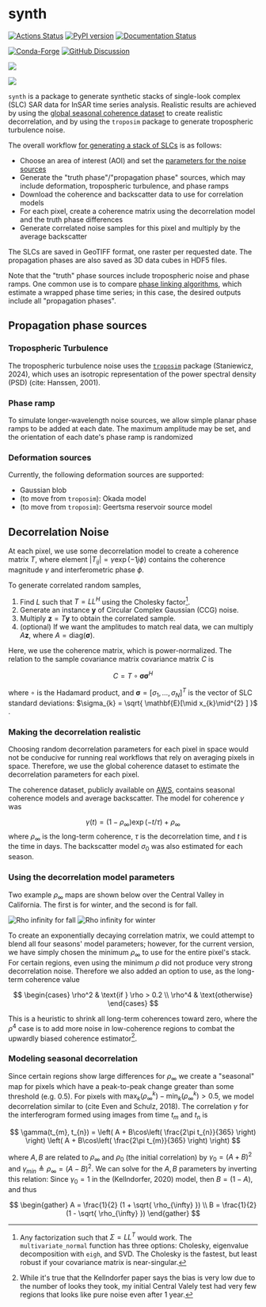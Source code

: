 # synth

[![Actions Status][actions-badge]][actions-link]
[![PyPI version][pypi-version]][pypi-link]
[![Documentation Status][rtd-badge]][rtd-link]

[![Conda-Forge][conda-badge]][conda-link]
[![GitHub Discussion][github-discussions-badge]][github-discussions-link]


<!-- prettier-ignore-start -->
[actions-badge]:            https://github.com/opera-adt/synth/workflows/CI/badge.svg
[actions-link]:             https://github.com/opera-adt/synth/actions
[conda-badge]:              https://img.shields.io/conda/vn/conda-forge/synth
[conda-link]:               https://github.com/conda-forge/synth-feedstock
[github-discussions-badge]: https://img.shields.io/static/v1?label=Discussions&message=Ask&color=blue&logo=github
[github-discussions-link]:  https://github.com/opera-adt/synth/discussions
[pypi-link]:                https://pypi.org/project/synth-insar/
[pypi-platforms]:           https://img.shields.io/pypi/pyversions/synth-insar
[pypi-version]:             https://img.shields.io/pypi/v/synth-insar
[rtd-badge]:                https://readthedocs.org/projects/synth/badge/?version=latest
[rtd-link]:                 https://synth.readthedocs.io/en/latest/?badge=latest

<!-- prettier-ignore-end -->

![](docs/ui-screenshot.png)

![](docs/screenshot-noisy-phase.png)

`synth` is a package to generate synthetic stacks of single-look complex (SLC) SAR data for InSAR time series analysis.
Realistic results are achieved by using the [global seasonal coherence dataset](https://www.nature.com/articles/s41597-022-01189-6) to create realistic decorrelation, and by using the `troposim` package to generate tropospheric turbulence noise.

The overall workflow [for generating a stack of SLCs](src/synth/core.py) is as follows:
- Choose an area of interest (AOI) and set the [parameters for the noise sources](src/synth/config.py#SimulationInputs)
- Generate the "truth phase"/"propagation phase" sources, which may include deformation, tropospheric turbulence, and phase ramps
- Download the coherence and backscatter data to use for correlation models
- For each pixel, create a coherence matrix using the decorrelation model and the truth phase differences
- Generate correlated noise samples for this pixel and multiply by the average backscatter

The SLCs are saved in GeoTIFF format, one raster per requested date.
The propagation phases are also saved as 3D data cubes in HDF5 files.

Note that the "truth" phase sources include tropospheric noise and phase ramps. One common use is to compare [phase linking algorithms](https://github.com/isce-framework/dolphin), which estimate a wrapped phase time series; in this case, the desired outputs include all "propagation phases".

## Propagation phase sources

### Tropospheric Turbulence

The tropospheric turbulence noise uses the [`troposim`](https://github.com/scottstanie/troposim) package (Staniewicz, 2024), which uses an isotropic representation of the power spectral density (PSD) (cite: Hanssen, 2001).

### Phase ramp

To simulate longer-wavelength noise sources, we allow simple planar phase ramps to be added at each date.
The maximum amplitude may be set, and the orientation of each date's phase ramp is randomized

### Deformation sources

Currently, the following deformation sources are supported:
- Gaussian blob
- (to move from `troposim`): Okada model
- (to move from `troposim`): Geertsma reservoir source model

## Decorrelation Noise

At each pixel, we use some decorrelation model to create a coherence matrix $T$, where element $|T_{ij}| = \gamma \exp(-1j \phi)$ contains the coherence magnitude $\gamma$ and interferometric phase $\phi$.

To generate correlated random samples,

1. Find $L$ such that $T = L L^H$ using the Cholesky factor[^1].
1. Generate an instance $\mathbf{y}$ of Circular Complex Gaussian (CCG) noise.
1. Multiply $\mathbf{z} = T \mathbf{y}$ to obtain the correlated sample.
1. (optional) If we want the amplitudes to match real data, we can multiply $A \mathbf{z}$, where $A = \text{diag}(\mathbf{\boldsymbol{\sigma} })$.

Here, we use the coherence matrix, which is power-normalized. The relation to the sample covariance matrix covariance matrix $C$ is

$$
C = T \circ \boldsymbol{\sigma}\boldsymbol{\sigma}^{H}
$$

where $\circ$ is the Hadamard product, and $\boldsymbol{\sigma}= [\sigma_{1}, \dots, \sigma_{N}]^{T}$ is the vector of SLC standard deviations: $\sigma_{k} = \sqrt{ \mathbf{E}[\mid x_{k}\mid^{2} ] }$  .

[^1]: Any factorization such that $\Sigma = L L^{T}$ would work. The `multivariate_normal` function has three options: Cholesky, eigenvalue decomposition with `eigh`, and SVD. The Cholesky is the fastest, but least robust if your covariance matrix is near-singular.

### Making the decorrelation realistic
Choosing random decorrelation parameters for each pixel in space would not be conducive for running real workflows that rely on averaging pixels in space.
Therefore, we use the global coherence dataset to estimate the decorrelation parameters for each pixel.

The coherence dataset, publicly available on [AWS](https://aws.amazon.com/marketplace/pp/prodview-iz6lnjbdlgcwa#overview), contains seasonal coherence models and average backscatter. The model for coherence $\gamma$ was

$$
\gamma(t) = (1 - \rho_{\infty})\exp(-t / \tau) + \rho_{\infty}
$$
where $\rho_{\infty}$ is the long-term coherence, $\tau$ is the decorrelation time, and $t$ is the time in days.
The backscatter model $\sigma_0$ was also estimated for each season.

### Using the decorrelation model parameters

Two example $\rho_{\infty}$ maps are shown below over the Central Valley in California. The first is for winter, and the second is for fall.

![Rho infinity for fall](docs/rho-infinity-fall.webp)
![Rho infinity for winter](docs/rho-infinity-winter.webp)

To create an exponentially decaying correlation matrix, we could attempt to blend all four seasons' model parameters; however, for the current version, we have simply chosen the minimum $\rho_{\infty}$ to use for the entire pixel's stack.
For certain regions, even using the minimum $\rho$ did not produce very strong decorrelation noise. Therefore we also added an option to use, as the long-term coherence value

$$
\begin{cases}
\rho^2 & \text{if } \rho > 0.2 \\
\rho^4 & \text{otherwise}
\end{cases}
$$

This is a heuristic to shrink all long-term coherences toward zero, where the $\rho^{4}$ case is to add more noise in low-coherence regions to combat the upwardly biased coherence estimator[^2].

[^2]: While it's true that the Kellndorfer paper says the bias is very low due to the number of looks they took, my initial Central Valely test had very few regions that looks like pure noise even after 1 year.

### Modeling seasonal decorrelation

Since certain regions show large differences for $\rho_{\infty}$ we create a "seasonal" map for pixels which have a peak-to-peak change greater than some threshold (e.g. 0.5).
For pixels with $\max_{k}(\rho^{k}_{\infty}) - \min_{k}(\rho_{\infty}^{k})>0.5$, we model decorrelation similar to (cite Even and Schulz, 2018). The correlation $\gamma$ for the interferogram formed using images from time $t_{m}$ and $t_{n}$ is

$$
\gamma(t_{m}, t_{n}) = \left( A + B\cos\left( \frac{2\pi t_{n}}{365} \right) \right) \left( A + B\cos\left( \frac{2\pi t_{m}}{365} \right) \right)
$$

where $A, B$ are related to $\rho_{\infty}$ and $\rho_{0}$ (the initial correlation) by $\gamma_{0} = (A + B)^{2}$ and $\gamma_{min} \triangleq \rho_{\infty} = (A - B)^{2}$.
We can solve for the $A, B$ parameters by inverting this relation: Since $\gamma_{0}=1$ in the (Kellndorfer, 2020) model, then $B = (1 - A)$, and thus

$$
\begin{gather}
A = \frac{1}{2} (1 + \sqrt{ \rho_{\infty} })  \\
B = \frac{1}{2} (1 - \sqrt{ \rho_{\infty} })
\end{gather}
$$
